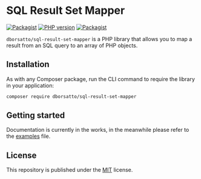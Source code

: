 # SQL Result Set Mapper

[![Packagist](https://img.shields.io/packagist/v/dborsatto/sql-result-set-mapper.svg)](https://packagist.org/packages/dborsatto/sql-result-set-mapper)
[![PHP version](https://img.shields.io/packagist/php-v/dborsatto/sql-result-set-mapper.svg)](https://packagist.org/packages/dborsatto/sql-result-set-mapper)
[![Packagist](https://img.shields.io/github/license/dborsatto/sql-result-set-mapper.php.svg)](https://packagist.org/packages/dborsatto/sql-result-set-mapper)

`dborsatto/sql-result-set-mapper` is a PHP library that allows you to map a result from an SQL query to an array of PHP objects.

## Installation

As with any Composer package, run the CLI command to require the library in your application:

```bash
composer require dborsatto/sql-result-set-mapper
```

## Getting started

Documentation is currently in the works, in the meanwhile please refer to the [examples](examples.php) file.

## License

This repository is published under the [MIT](LICENSE.md) license.
